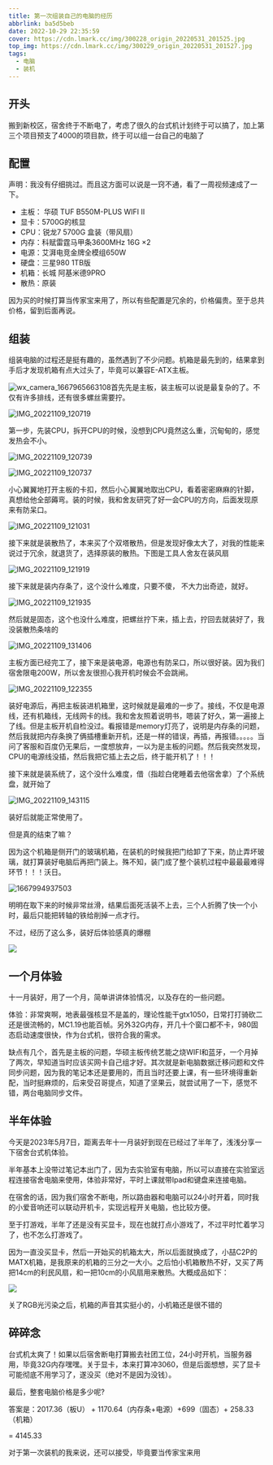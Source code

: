 ```yaml
---
title: 第一次组装自己的电脑的经历
abbrlink: ba5d5beb
date: 2022-10-29 22:35:59
cover: https://cdn.lmark.cc/img/300228_origin_20220531_201525.jpg
top_img: https://cdn.lmark.cc/img/300229_origin_20220531_201527.jpg
tags: 
  - 电脑
  - 装机
---
```


## 开头

搬到新校区，宿舍终于不断电了，考虑了很久的台式机计划终于可以搞了，加上第三个项目预支了4000的项目款，终于可以组一台自己的电脑了



## 配置

声明：我没有仔细挑过。而且这方面可以说是一窍不通，看了一周视频速成了一下。

- 主板： 华硕 TUF B550M-PLUS WIFI Ⅱ
- 显卡：5700G的核显
- CPU：锐龙7 5700G 盒装（带风扇）
- 内存：科赋雷霆马甲条3600MHz 16G ×2
- 电源：艾湃电竞金牌全模组650W
- 硬盘：三星980 1TB版
- 机箱：长城 阿基米德9PRO
- 散热：原装

因为买的时候打算当传家宝来用了，所以有些配置是冗余的，价格偏贵。至于总共价格，留到后面再说。



## 组装

组装电脑的过程还是挺有趣的，虽然遇到了不少问题。机箱是最先到的，结果拿到手后才发现机箱有点大过头了，毕竟可以兼容E-ATX主板。

![wx_camera_1667965663108](http://cdn.lmark.cc/img/wx_camera_1667965663108.jpg)首先先是主板，装主板可以说是最复杂的了。不仅有许多排线，还有很多螺丝需要拧。

![IMG_20221109_120719](http://cdn.lmark.cc/img/IMG_20221109_120719.jpg)

第一步，先装CPU，拆开CPU的时候，没想到CPU竟然这么重，沉甸甸的，感觉发热会不小。

![IMG_20221109_120739](http://cdn.lmark.cc/img/IMG_20221109_120739.jpg)

![IMG_20221109_120737](http://cdn.lmark.cc/img/IMG_20221109_120737.jpg)

小心翼翼地打开主板的卡扣，然后小心翼翼地取出CPU，看着密密麻麻的针脚，真想给他全部薅弯。装的时候，我和舍友研究了好一会CPU的方向，后面发现原来有防呆口。

![IMG_20221109_121031](http://cdn.lmark.cc/img/IMG_20221109_121031.jpg)

接下来就是装散热了，本来买了个双塔散热，但是发现好像太大了，对我的性能来说过于冗余，就退货了，选择原装的散热。下图是工具人舍友在装风扇

![IMG_20221109_121919](http://cdn.lmark.cc/img/IMG_20221109_121919.jpg)

接下来就是装内存条了，这个没什么难度，只要不傻， 不大力出奇迹，就好。

![IMG_20221109_121935](http://cdn.lmark.cc/img/IMG_20221109_121935.jpg)

然后就是固态，这个也没什么难度，把螺丝拧下来，插上去，拧回去就装好了，我没装散热条啥的

![IMG_20221109_131406](http://cdn.lmark.cc/img/IMG_20221109_131406.jpg)

主板方面已经完工了，接下来是装电源，电源也有防呆口，所以很好装。因为我们宿舍限电200W，所以舍友很担心我开机时候会不会跳闸。

![IMG_20221109_122355](http://cdn.lmark.cc/img/IMG_20221109_122355.jpg)

装好电源后，再把主板装进机箱里，这时候就是最难的一步了。接线，不仅是电源线，还有机箱线，无线网卡的线。我和舍友照着说明书，嗯装了好久，第一遍接上了线。但是主板开机自检没过。看报错是memory灯亮了，说明是内存条的问题，然后我就把内存条换了俩插槽重新开机，还是一样的错误，再插，再报错。。。。。当问了客服和百度仍无果后，一度想放弃，一以为是主板的问题。然后我突然发现，CPU的电源线没插，然后我把它插上去之后，终于能开机了！！！

接下来就是装系统了，这个没什么难度，借（指趁白佬睡着去他宿舍拿）了个系统盘，就开始了

![IMG_20221109_143115](http://cdn.lmark.cc/img/IMG_20221109_143115.jpg)

装好后就能正常使用了。

但是真的结束了嘛？

因为这个机箱是侧开门的玻璃机箱，在装机的时候我把门给卸了下来，防止弄坏玻璃，就打算装好电脑后再把门装上。殊不知，装门成了整个装机过程中最最最难得环节！！！沃日。

![1667994937503](http://cdn.lmark.cc/img/1667994937503.jpg)

明明在取下来的时候非常丝滑，结果后面死活装不上去，三个人折腾了快一个小时，最后只能把转轴的铁给削掉一点才行。

不过，经历了这么多，装好后体验感真的爆棚

![](http://cdn.lmark.cc/img/image-20230103091804169.png)

## 一个月体验

十一月装好，用了一个月，简单讲讲体验情况，以及存在的一些问题。

体验：非常爽啊，地表最强核显不是盖的，理论性能干gtx1050，日常打打骑砍二还是很流畅的，MC1.19也能百帧。另外32G内存，开几十个窗口都不卡，980固态启动速度很快，作为台式机，很符合我的需求。

缺点有几个，首先是主板的问题，华硕主板传统艺能之烧WIFI和蓝牙，一个月掉了两次，早知道当时应该买网卡自己组才好。其次就是新电脑数据迁移问题和文件同步问题，因为我的笔记本还是要用的，而且当时还要上课，有一些环境得重新配，当时挺麻烦的，后来受召哥提点，知道了坚果云，就尝试用了一下，感觉不错，两台电脑同步文件。



## 半年体验

今天是2023年5月7日，距离去年十一月装好到现在已经过了半年了，浅浅分享一下宿舍台式机体验。

半年基本上没带过笔记本出门了，因为去实验室有电脑，所以可以直接在实验室远程连接宿舍电脑来使用，体验非常好，平时上课就带Ipad和键盘来连接电脑。

在宿舍的话，因为我们宿舍不断电，所以路由器和电脑可以24小时开着，同时我的小爱音响还可以联动开机卡，实现远程开关电脑，也比较方便。

至于打游戏，半年了还是没有买显卡，现在也就打点小游戏了，不过平时忙着学习了，也不怎么打游戏了。

因为一直没买显卡，然后一开始买的机箱太大，所以后面就换成了，小喆C2P的MATX机箱，是我原来的机箱的三分之一大小。之后怕小机箱散热不好，又买了两把14cm的利民风扇，和一把10cm的小风扇用来散热。大概成品如下：

![](https://cdn.lmark.cc/img/image-20230507160407911.png)

关了RGB光污染之后，机箱的声音其实挺小的，小机箱还是很不错的



## 碎碎念

台式机太爽了！如果以后宿舍断电打算搬去社团工位，24小时开机，当服务器用，毕竟32G内存嘿嘿。关于显卡，本来打算冲3060，但是后面想想，买了显卡可能彻底不用学习了，遂没买（绝对不是因为没钱）。

最后，整套电脑价格是多少呢?

答案是：2017.36（板U） + 1170.64（内存条+电源）+699（固态）+ 258.33（机箱）

= 4145.33 

对于第一次装机的我来说，还可以接受，毕竟要当传家宝来用
